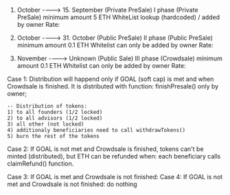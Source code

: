 1. October         ---->            15. September   (Private PreSale)
            I phase (Private PreSale)
            minimum amount 5 ETH
  WhiteList lookup (hardcoded) / added by owner
                Rate: 


16. October           ---->         31. October     (Public PreSale)
            II phase (Public PreSale)
            minimum amount 0.1 ETH
      Whitelist can only be added by owner
                Rate:

1. November           ---->         Unknown         (Public Sale)
            III phase (Crowdsale)
            minimum amount 0.1 ETH
      Whitelist can only be added by owner
                Rate: 

Case 1: 
    Distribution will happend only if GOAL (soft cap) is met and when Crowdsale is finished. It is distributed with function:
    finishPresale() only by owner;

    -- Distribution of tokens:
    1) to all founders (1/2 locked)
    2) to all advisors (1/2 locked)
    3) all other (not locked)
    4) additionaly beneficiaries need to call withdrawTokens()
    5) burn the rest of the tokens

Case 2: 
    If GOAL is not met and Crowdsale is finished, tokens can't be minted (distributed), but ETH can be refunded when:
    each beneficiary calls claimRefund() function.

Case 3: If GOAL is met and Crowdsale is not finished:
Case 4: If GOAL is not met and Crowdsale is not finished:
    do nothing


